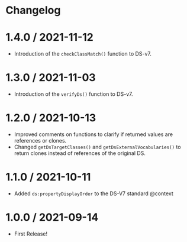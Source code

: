 # Changelog

1.4.0 / 2021-11-12
==================

* Introduction of the `checkClassMatch()` function to DS-v7.

1.3.0 / 2021-11-03
==================

* Introduction of the `verifyDs()` function to DS-v7.

1.2.0 / 2021-10-13
==================

* Improved comments on functions to clarify if returned values are references or clones.
* Changed `getDsTargetClasses()` and `getDsExternalVocabularies()` to return clones instead of references of the original DS.

1.1.0 / 2021-10-11
==================

* Added `ds:propertyDisplayOrder` to the DS-V7 standard @context

1.0.0 / 2021-09-14
==================

* First Release!
